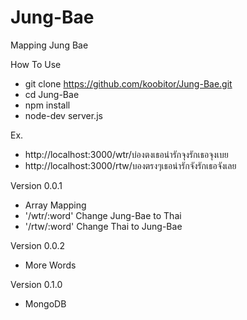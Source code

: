 Jung-Bae
========

Mapping Jung Bae

How To Use 
- git clone https://github.com/koobitor/Jung-Bae.git
- cd Jung-Bae
- npm install
- node-dev server.js

Ex.
- http://localhost:3000/wtr/บ่องตงเธอน่ารักจุงรักเธอจุงเบย
- http://localhost:3000/rtw/บองตรงๆเธอน่ารักจังรักเธอจังเลย

Version 0.0.1
- Array Mapping
- '/wtr/:word' Change Jung-Bae to Thai
- '/rtw/:word' Change Thai to Jung-Bae

Version 0.0.2
- More Words

Version 0.1.0
- MongoDB
